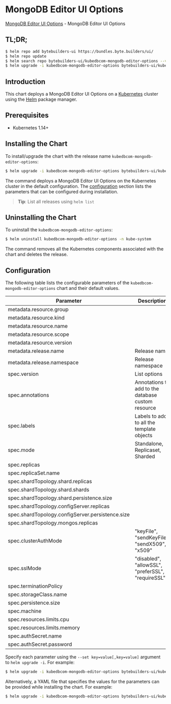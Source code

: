 # MongoDB Editor UI Options

[MongoDB Editor UI Options](https://byte.builders) - MongoDB Editor UI Options

## TL;DR;

```bash
$ helm repo add bytebuilders-ui https://bundles.byte.builders/ui/
$ helm repo update
$ helm search repo bytebuilders-ui/kubedbcom-mongodb-editor-options --version=v0.4.1
$ helm upgrade -i kubedbcom-mongodb-editor-options bytebuilders-ui/kubedbcom-mongodb-editor-options -n kube-system --create-namespace --version=v0.4.1
```

## Introduction

This chart deploys a MongoDB Editor UI Options on a [Kubernetes](http://kubernetes.io) cluster using the [Helm](https://helm.sh) package manager.

## Prerequisites

- Kubernetes 1.14+

## Installing the Chart

To install/upgrade the chart with the release name `kubedbcom-mongodb-editor-options`:

```bash
$ helm upgrade -i kubedbcom-mongodb-editor-options bytebuilders-ui/kubedbcom-mongodb-editor-options -n kube-system --create-namespace --version=v0.4.1
```

The command deploys a MongoDB Editor UI Options on the Kubernetes cluster in the default configuration. The [configuration](#configuration) section lists the parameters that can be configured during installation.

> **Tip**: List all releases using `helm list`

## Uninstalling the Chart

To uninstall the `kubedbcom-mongodb-editor-options`:

```bash
$ helm uninstall kubedbcom-mongodb-editor-options -n kube-system
```

The command removes all the Kubernetes components associated with the chart and deletes the release.

## Configuration

The following table lists the configurable parameters of the `kubedbcom-mongodb-editor-options` chart and their default values.

|                    Parameter                     |                    Description                     |         Default         |
|--------------------------------------------------|----------------------------------------------------|-------------------------|
| metadata.resource.group                          |                                                    | <code>kubedb.com</code> |
| metadata.resource.kind                           |                                                    | <code>MongoDB</code>    |
| metadata.resource.name                           |                                                    | <code>mongodbs</code>   |
| metadata.resource.scope                          |                                                    | <code>Namespaced</code> |
| metadata.resource.version                        |                                                    | <code>v1alpha2</code>   |
| metadata.release.name                            | Release name                                       | <code>""</code>         |
| metadata.release.namespace                       | Release namespace                                  | <code>""</code>         |
| spec.version                                     | List options                                       | <code>3.4.17</code>     |
| spec.annotations                                 | Annotations to add to the database custom resource | <code>{}</code>         |
| spec.labels                                      | Labels to add to all the template objects          | <code>{}</code>         |
| spec.mode                                        | Standalone, Replicaset, Sharded                    | <code>Standalone</code> |
| spec.replicas                                    |                                                    | <code>1</code>          |
| spec.replicaSet.name                             |                                                    | <code>rs0</code>        |
| spec.shardTopology.shard.replicas                |                                                    | <code>3</code>          |
| spec.shardTopology.shard.shards                  |                                                    | <code>3</code>          |
| spec.shardTopology.shard.persistence.size        |                                                    | <code>10Gi</code>       |
| spec.shardTopology.configServer.replicas         |                                                    | <code>3</code>          |
| spec.shardTopology.configServer.persistence.size |                                                    | <code>2Gi</code>        |
| spec.shardTopology.mongos.replicas               |                                                    | <code>3</code>          |
| spec.clusterAuthMode                             | "keyFile", "sendKeyFile", "sendX509", "x509"       | <code>keyFile</code>    |
| spec.sslMode                                     | "disabled", "allowSSL", "preferSSL", "requireSSL"  | <code>disabled</code>   |
| spec.terminationPolicy                           |                                                    | <code>WipeOut</code>    |
| spec.storageClass.name                           |                                                    | <code>standard</code>   |
| spec.persistence.size                            |                                                    | <code>10Gi</code>       |
| spec.machine                                     |                                                    | <code>""</code>         |
| spec.resources.limits.cpu                        |                                                    | <code>".5"</code>       |
| spec.resources.limits.memory                     |                                                    | <code>1024Mi</code>     |
| spec.authSecret.name                             |                                                    | <code>""</code>         |
| spec.authSecret.password                         |                                                    | <code>""</code>         |


Specify each parameter using the `--set key=value[,key=value]` argument to `helm upgrade -i`. For example:

```bash
$ helm upgrade -i kubedbcom-mongodb-editor-options bytebuilders-ui/kubedbcom-mongodb-editor-options -n kube-system --create-namespace --version=v0.4.1 --set metadata.resource.group=kubedb.com
```

Alternatively, a YAML file that specifies the values for the parameters can be provided while
installing the chart. For example:

```bash
$ helm upgrade -i kubedbcom-mongodb-editor-options bytebuilders-ui/kubedbcom-mongodb-editor-options -n kube-system --create-namespace --version=v0.4.1 --values values.yaml
```
